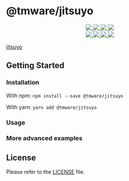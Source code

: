 # @tmware/jitsuyo

<div>
  <p align="center">
    <a href="https://www.npmjs.com/package/@tmware/jitsuyo">
      <img src="https://img.shields.io/npm/v/@tmware/jitsuyo?style=flat" />
    </a>
    <a href="https://github.com/tmware/jitsuyo/actions">
      <img src="https://github.com/tmware/jitsuyo/workflows/Build/badge.svg" />
    </a>
    <a href="https://tmuniversal.eu/redirect/patreon">
      <img src="https://img.shields.io/badge/Patreon-support_me-fa6956.svg?style=flat&logo=patreon" />
    </a>
    <a href="https://www.npmjs.com/package/@tmware/jitsuyo">
      <img src="https://img.shields.io/npm/dt/@tmware/jitsuyo" />
    </a>
    <br />
    <a href="https://bundlephobia.com/result?p=@tmware/jitsuyo">
      <img src="https://img.shields.io/bundlephobia/min/@tmware/jitsuyo?label=packge%20size" />
    </a>
    <a href="https://github.com/tmware/jitsuyo/issues">
      <img src="https://img.shields.io/github/issues/tmware/jitsuyo.svg?style=flat">
    </a>
    <a href="https://github.com/tmware/jitsuyo/graphs/contributors">
      <img src="https://img.shields.io/github/contributors/tmware/jitsuyo.svg?style=flat">
    </a>
    <a href="https://github.com/tmware/jitsuyo/blob/stable/LICENSE.md">
      <img src="https://img.shields.io/github/license/tmware/jitsuyo.svg?style=flat">
    </a>
  </p>
</div>

[jitsuyo]

## Getting Started

### Installation

With npm: `npm install --save @tmware/jitsuyo`

With yarn: `yarn add @tmware/jitsuyo`

### Usage

### More advanced examples

## License

Please refer to the [LICENSE](LICENSE.md) file.

[jitsuyo]: https://github.com/TMWare/jitsuyo
